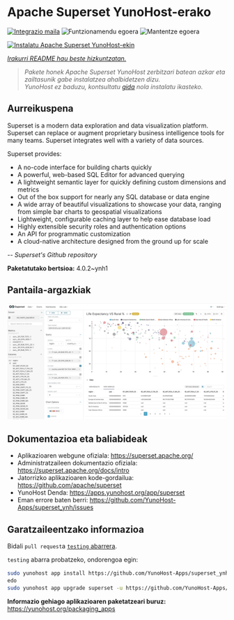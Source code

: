 <!--
Ohart ongi: README hau automatikoki sortu da <https://github.com/YunoHost/apps/tree/master/tools/readme_generator>ri esker
EZ editatu eskuz.
-->

# Apache Superset YunoHost-erako

[![Integrazio maila](https://dash.yunohost.org/integration/superset.svg)](https://ci-apps.yunohost.org/ci/apps/superset/) ![Funtzionamendu egoera](https://ci-apps.yunohost.org/ci/badges/superset.status.svg) ![Mantentze egoera](https://ci-apps.yunohost.org/ci/badges/superset.maintain.svg)

[![Instalatu Apache Superset YunoHost-ekin](https://install-app.yunohost.org/install-with-yunohost.svg)](https://install-app.yunohost.org/?app=superset)

*[Irakurri README hau beste hizkuntzatan.](./ALL_README.md)*

> *Pakete honek Apache Superset YunoHost zerbitzari batean azkar eta zailtasunik gabe instalatzea ahalbidetzen dizu.*  
> *YunoHost ez baduzu, kontsultatu [gida](https://yunohost.org/install) nola instalatu ikasteko.*

## Aurreikuspena

Superset is a modern data exploration and data visualization platform. Superset can replace or augment proprietary business intelligence tools for many teams. Superset integrates well with a variety of data sources.

Superset provides:

- A no-code interface for building charts quickly
- A powerful, web-based SQL Editor for advanced querying
- A lightweight semantic layer for quickly defining custom dimensions and metrics
- Out of the box support for nearly any SQL database or data engine
- A wide array of beautiful visualizations to showcase your data, ranging from simple bar charts to geospatial visualizations
- Lightweight, configurable caching layer to help ease database load
- Highly extensible security roles and authentication options
- An API for programmatic customization
- A cloud-native architecture designed from the ground up for scale

*-- Superset's Github repository*


**Paketatutako bertsioa:** 4.0.2~ynh1

## Pantaila-argazkiak

![Apache Superset(r)en pantaila-argazkia](./doc/screenshots/explore.jpg)

## Dokumentazioa eta baliabideak

- Aplikazioaren webgune ofiziala: <https://superset.apache.org/>
- Administratzaileen dokumentazio ofiziala: <https://superset.apache.org/docs/intro>
- Jatorrizko aplikazioaren kode-gordailua: <https://github.com/apache/superset>
- YunoHost Denda: <https://apps.yunohost.org/app/superset>
- Eman errore baten berri: <https://github.com/YunoHost-Apps/superset_ynh/issues>

## Garatzaileentzako informazioa

Bidali `pull request`a [`testing` abarrera](https://github.com/YunoHost-Apps/superset_ynh/tree/testing).

`testing` abarra probatzeko, ondorengoa egin:

```bash
sudo yunohost app install https://github.com/YunoHost-Apps/superset_ynh/tree/testing --debug
edo
sudo yunohost app upgrade superset -u https://github.com/YunoHost-Apps/superset_ynh/tree/testing --debug
```

**Informazio gehiago aplikazioaren paketatzeari buruz:** <https://yunohost.org/packaging_apps>
